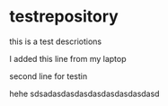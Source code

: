 # testrepository
this is a test descriotions

I added this line from my laptop

second line for testin

hehe
sdsadasdasdasdasdasdasdasdasd